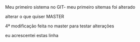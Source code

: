 Meu primeiro sistema no GIT- meu primeiro sitemas foi alterado

alterar o que quiser 
MASTER



4ª modificação feita no master para testar alterações





eu acrescentei estas linha